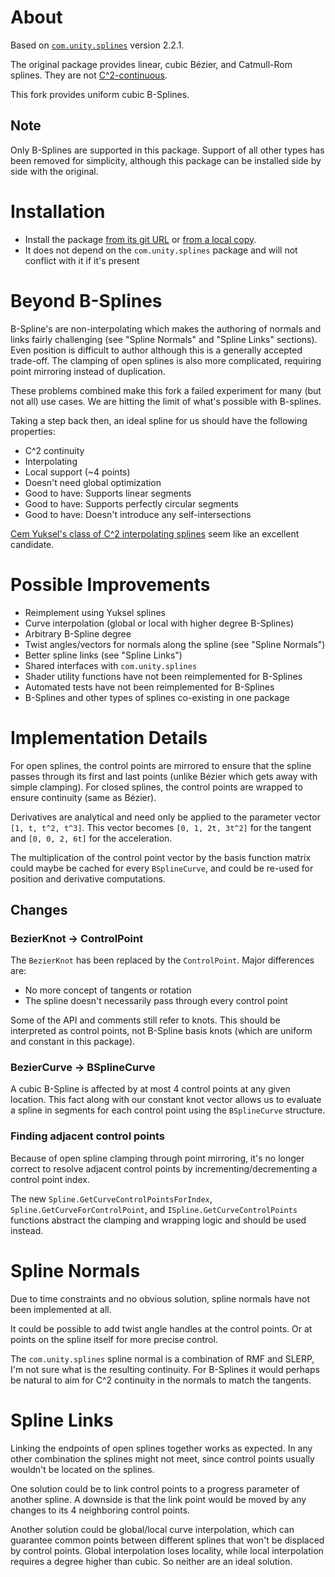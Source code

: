# About
Based on [`com.unity.splines`](https://docs.unity3d.com/Packages/com.unity.splines@2.2/manual/index.html) version 2.2.1.

The original package provides linear, cubic Bézier, and Catmull-Rom splines. They are not [C^2-continuous](https://www.youtube.com/watch?v=jvPPXbo87ds).

This fork provides uniform cubic B-Splines.

## Note
Only B-Splines are supported in this package. Support of all other types has been removed for simplicity, although this package can be installed side by side with the original.

# Installation
* Install the package [from its git URL](https://docs.unity3d.com/Manual/upm-ui-giturl.html) or [from a local copy](https://docs.unity3d.com/Manual/upm-ui-local.html).
* It does not depend on the `com.unity.splines` package and will not conflict with it if it's present

# Beyond B-Splines
B-Spline's are non-interpolating which makes the authoring of normals and links fairly challenging (see "Spline Normals" and "Spline Links" sections). Even position is difficult to author although this is a generally accepted trade-off. The clamping of open splines is also more complicated, requiring point mirroring instead of duplication.

These problems combined make this fork a failed experiment for many (but not all) use cases. We are hitting the limit of what's possible with B-splines.

Taking a step back then, an ideal spline for us should have the following properties:
* C^2 continuity
* Interpolating
* Local support (~4 points)
* Doesn't need global optimization
* Good to have: Supports linear segments
* Good to have: Supports perfectly circular segments
* Good to have: Doesn't introduce any self-intersections

[Cem Yuksel's class of C^2 interpolating splines](http://www.cemyuksel.com/research/interpolating_splines/a_class_of_c2_interpolating_splines.pdf) seem like an excellent candidate.

# Possible Improvements
* Reimplement using Yuksel splines
* Curve interpolation (global or local with higher degree B-Splines)
* Arbitrary B-Spline degree
* Twist angles/vectors for normals along the spline (see "Spline Normals")
* Better spline links (see "Spline Links")
* Shared interfaces with `com.unity.splines`
* Shader utility functions have not been reimplemented for B-Splines
* Automated tests have not been reimplemented for B-Splines
* B-Splines and other types of splines co-existing in one package

# Implementation Details
For open splines, the control points are mirrored to ensure that the spline passes through its first and last points (unlike Bézier which gets away with simple clamping). For closed splines, the control points are wrapped to ensure continuity (same as Bézier).

Derivatives are analytical and need only be applied to the parameter vector `[1, t, t^2, t^3]`. This vector becomes `[0, 1, 2t, 3t^2]` for the tangent and `[0, 0, 2, 6t]` for the acceleration.

The multiplication of the control point vector by the basis function matrix could maybe be cached for every `BSplineCurve`, and could be re-used for position and derivative computations.

## Changes
### BezierKnot -> ControlPoint
The `BezierKnot` has been replaced by the `ControlPoint`. Major differences are:
* No more concept of tangents or rotation
* The spline doesn't necessarily pass through every control point

Some of the API and comments still refer to knots. This should be interpreted as control points, not B-Spline basis knots (which are uniform and constant in this package).

### BezierCurve -> BSplineCurve
A cubic B-Spline is affected by at most 4 control points at any given location. This fact along with our constant knot vector allows us to evaluate a spline in segments for each control point using the `BSplineCurve` structure.

### Finding adjacent control points
Because of open spline clamping through point mirroring, it's no longer correct to resolve adjacent control points by incrementing/decrementing a control point index.

The new `Spline.GetCurveControlPointsForIndex`, `Spline.GetCurveForControlPoint`, and `ISpline.GetCurveControlPoints` functions abstract the clamping and wrapping logic and should be used instead.

# Spline Normals
Due to time constraints and no obvious solution, spline normals have not been implemented at all.

It could be possible to add twist angle handles at the control points. Or at points on the spline itself for more precise control.

The `com.unity.splines` spline normal is a combination of RMF and SLERP, I'm not sure what is the resulting continuity. For B-Splines it would perhaps be natural to aim for C^2 continuity in the normals to match the tangents.

# Spline Links
Linking the endpoints of open splines together works as expected. In any other combination the splines might not meet, since control points usually wouldn't be located on the splines.

One solution could be to link control points to a progress parameter of another spline. A downside is that the link point would be moved by any changes to its 4 neighboring control points.

Another solution could be global/local curve interpolation, which can guarantee common points between different splines that won't be displaced by control points. Global interpolation loses locality, while local interpolation requires a degree higher than cubic. So neither are an ideal solution.
